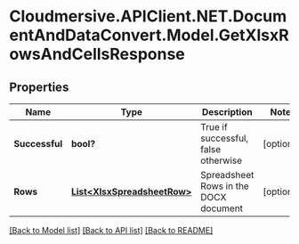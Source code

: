 # Cloudmersive.APIClient.NET.DocumentAndDataConvert.Model.GetXlsxRowsAndCellsResponse
## Properties

Name | Type | Description | Notes
------------ | ------------- | ------------- | -------------
**Successful** | **bool?** | True if successful, false otherwise | [optional] 
**Rows** | [**List&lt;XlsxSpreadsheetRow&gt;**](XlsxSpreadsheetRow.md) | Spreadsheet Rows in the DOCX document | [optional] 

[[Back to Model list]](../README.md#documentation-for-models) [[Back to API list]](../README.md#documentation-for-api-endpoints) [[Back to README]](../README.md)

